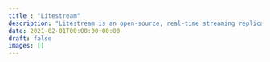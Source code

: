 ```yaml
---
title : "Litestream"
description: "Litestream is an open-source, real-time streaming replication tool that lets you safely run SQLite applications on a single node."
date: 2021-02-01T00:00:00+00:00
draft: false
images: []
---
```

